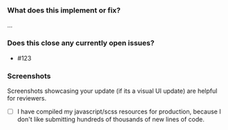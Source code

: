 ### What does this implement or fix?
...

### Does this close any currently open issues?
- #123

### Screenshots
Screenshots showcasing your update (if its a visual UI update) are helpful for reviewers.

- [ ] I have compiled my javascript/scss resources for production, because I don't like submitting hundreds of thousands of new lines of code.
